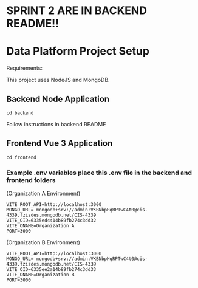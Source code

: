 # SPRINT 2 ARE IN BACKEND README!!

# Data Platform Project Setup

Requirements:

This project uses NodeJS and MongoDB.

## Backend Node Application
```
cd backend
```
Follow instructions in backend README

## Frontend Vue 3 Application
```
cd frontend
```
### Example .env variables place this .env file in the backend and frontend folders 
(Organization A Environment)
```
VITE_ROOT_API=http://localhost:3000
MONGO_URL= mongodb+srv://admin:VKBNbpHqRPTwC4t0@cis-4339.fzizdes.mongodb.net/CIS-4339
VITE_OID=6335ed4414b89fb274c3dd32
VITE_ONAME=Organization A
PORT=3000
```
(Organization B Environment)
```
VITE_ROOT_API=http://localhost:3000
MONGO_URL= mongodb+srv://admin:VKBNbpHqRPTwC4t0@cis-4339.fzizdes.mongodb.net/CIS-4339
VITE_OID=6335ee2a14b89fb274c3dd33
VITE_ONAME=Organization B
PORT=3000
```


